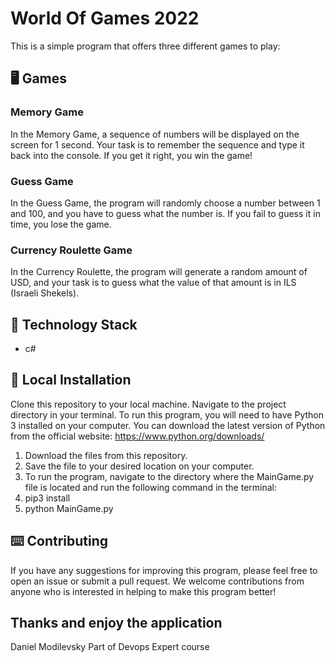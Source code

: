 # World Of Games 2022

This is a simple program that offers three different games to play:

## 🖥️‍ Games

### Memory Game

In the Memory Game, a sequence of numbers will be displayed on the screen for 1 second. Your task is to remember the sequence and type it back into the console. If you get it right, you win the game!

### Guess Game

In the Guess Game, the program will randomly choose a number between 1 and 100, and you have to guess what the number is. If you fail to guess it in time, you lose the game.

### Currency Roulette Game

In the Currency Roulette, the program will generate a random amount of USD, and your task is to guess what the value of that amount is in ILS (Israeli Shekels).

## 🏁 Technology Stack

- c#

## 🏃‍ Local Installation

Clone this repository to your local machine.
Navigate to the project directory in your terminal.
To run this program, you will need to have Python 3 installed on your computer. You can download the latest version of Python from the official website: https://www.python.org/downloads/

1. Download the files from this repository.
2. Save the file to your desired location on your computer.
3. To run the program, navigate to the directory where the MainGame.py file is located and run the following command in the terminal:
4. pip3 install
5. python MainGame.py

## ⌨️ Contributing

If you have any suggestions for improving this program, please feel free to open an issue or submit a pull request. We welcome contributions from anyone who is interested in helping to make this program better!

## Thanks and enjoy the application

Daniel Modilevsky
Part of Devops Expert course
